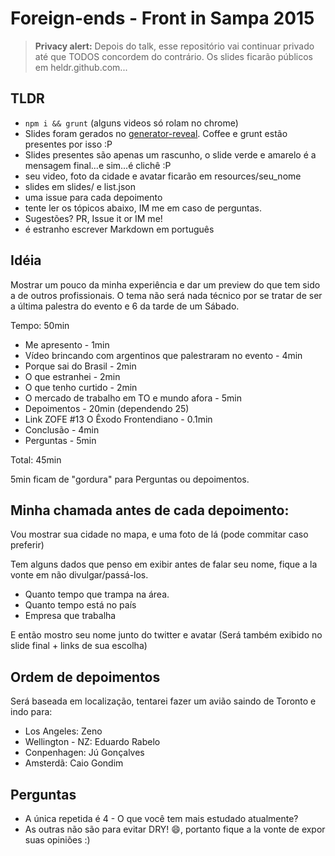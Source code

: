 # Foreign-ends - Front in Sampa 2015

> **Privacy alert:** Depois do talk, esse repositório vai continuar privado até que TODOS concordem do contrário. Os slides ficarão públicos em heldr.github.com...

## TLDR
- ``npm i && grunt`` (alguns videos só rolam no chrome)
- Slides foram gerados no [generator-reveal](https://github.com/slara/generator-reveal). Coffee e grunt estão presentes por isso :P
- Slides presentes são apenas um rascunho, o slide verde e amarelo é a mensagem final...e sim...é clichê :P
- seu video, foto da cidade e avatar ficarão em resources/seu_nome
- slides em slides/ e list.json
- uma issue para cada depoimento
- tente ler os tópicos abaixo, IM me em caso de perguntas.
- Sugestões? PR, Issue it or IM me!
- é estranho escrever Markdown em português

## Idéia

Mostrar um pouco da minha experiência e dar um preview do que tem sido a de outros profissionais. O tema não será nada técnico por se tratar de ser a última palestra do evento e 6 da tarde de um Sábado.

Tempo: 50min

- Me apresento - 1min
- Vídeo brincando com argentinos que palestraram no evento - 4min
- Porque sai do Brasil - 2min
- O que estranhei - 2min
- O que tenho curtido - 2min
- O mercado de trabalho em TO e mundo afora - 5min
- Depoimentos - 20min (dependendo 25)
- Link ZOFE #13 O Êxodo Frontendiano - 0.1min
- Conclusão - 4min
- Perguntas - 5min

Total: 45min

5min ficam de "gordura" para Perguntas ou depoimentos.

## Minha chamada antes de cada depoimento:

Vou mostrar sua cidade no mapa, e uma foto de lá (pode commitar caso preferir)

Tem alguns dados que penso em exibir antes de falar seu nome, fique a la vonte em não divulgar/passá-los.

- Quanto tempo que trampa na área.
- Quanto tempo está no país
- Empresa que trabalha

E então mostro seu nome junto do twitter e avatar (Será também exibido no slide final + links de sua escolha)

## Ordem de depoimentos

Será baseada em localização, tentarei fazer um avião saindo de Toronto e indo para:

- Los Angeles: Zeno
- Wellington - NZ: Eduardo Rabelo
- Conpenhagen: Jú Gonçalves
- Amsterdã: Caio Gondim

## Perguntas
- A única repetida é 4 - O que você tem mais estudado atualmente?
- As outras não são para evitar DRY! :smile:, portanto fique a la vonte de expor suas opiniões :)
